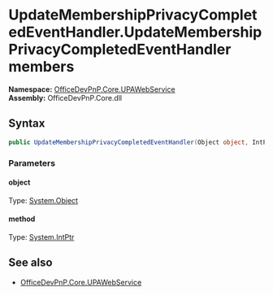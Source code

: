# UpdateMembershipPrivacyCompletedEventHandler.UpdateMembershipPrivacyCompletedEventHandler members 
**Namespace:** [OfficeDevPnP.Core.UPAWebService](OfficeDevPnP.Core.UPAWebService.md)  
**Assembly:** OfficeDevPnP.Core.dll  
## Syntax
```C#
public UpdateMembershipPrivacyCompletedEventHandler(Object object, IntPtr method)
```
### Parameters
#### object
Type: [System.Object](System.Object.md) 
#### 
#### method
Type: [System.IntPtr](System.IntPtr.md) 
#### 
## See also
- [OfficeDevPnP.Core.UPAWebService](OfficeDevPnP.Core.UPAWebService.md)
